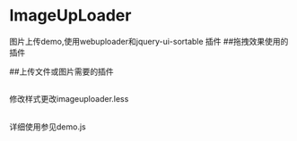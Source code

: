 # ImageUpLoader
图片上传demo,使用webuploader和jquery-ui-sortable 插件
##拖拽效果使用的插件    
<script type="text/javascript" src="js/jquery.ui.core.js"></script>
<script type="text/javascript" src="js/jquery.ui.widget.js"></script>
<script type="text/javascript" src="js/jquery.ui.mouse.js"></script>
<script type="text/javascript" src="js/jquery.ui.sortable.js"></script>
##上传文件或图片需要的插件
<script type="text/javascript" src="js/webuploader.js"></script>
##
修改样式更改imageuploader.less
##
详细使用参见demo.js
